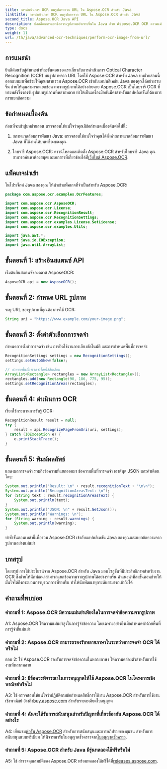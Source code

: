 ```yaml
---
title: การดำเนินการ OCR บนรูปภาพจาก URL ใน Aspose.OCR สำหรับ Java
linktitle: การดำเนินการ OCR บนรูปภาพจาก URL ใน Aspose.OCR สำหรับ Java
second_title: Aspose.OCR Java API
description: ปลดล็อกการแยกข้อความรูปภาพอย่างราบรื่นใน Java ด้วย Aspose.OCR OCR ความแม่นยำสูงพร้อมการรวมที่ง่ายดาย
type: docs
weight: 11
url: /th/java/advanced-ocr-techniques/perform-ocr-image-from-url/
---
```

## การแนะนำ

ยินดีต้อนรับสู่คำแนะนำทีละขั้นตอนของเราเกี่ยวกับการดำเนินการ Optical Character Recognition (OCR) บนรูปภาพจาก URL โดยใช้ Aspose.OCR สำหรับ Java บทช่วยสอนนี้ออกแบบมาเพื่อช่วยให้คุณผสานรวม Aspose.OCR เข้ากับแอปพลิเคชัน Java ของคุณได้อย่างราบรื่น ช่วยให้คุณสามารถแยกข้อความจากรูปภาพได้อย่างง่ายดาย Aspose.OCR เป็นไลบรารี OCR ที่ทรงพลังซึ่งรองรับรูปแบบรูปภาพที่หลากหลาย ทำให้เป็นเครื่องมืออันมีค่าสำหรับแอปพลิเคชันที่ต้องการการแยกข้อความ

## ข้อกำหนดเบื้องต้น

ก่อนที่จะเข้าสู่บทช่วยสอน ตรวจสอบให้แน่ใจว่าคุณมีข้อกำหนดเบื้องต้นต่อไปนี้:

1. สภาพแวดล้อมการพัฒนา Java: ตรวจสอบให้แน่ใจว่าคุณได้ตั้งค่าสภาพแวดล้อมการพัฒนา Java ที่ใช้งานได้บนเครื่องของคุณ

2.  ไลบรารี Aspose.OCR: ดาวน์โหลดและติดตั้ง Aspose.OCR สำหรับไลบรารี Java คุณสามารถค้นหาห้องสมุดและเอกสารที่เกี่ยวข้องได้ที่[เว็บไซต์ Aspose.OCR](https://reference.aspose.com/ocr/java/).

## แพ็คเกจนำเข้า

ในโปรเจ็กต์ Java ของคุณ ให้นำเข้าแพ็คเกจที่จำเป็นสำหรับ Aspose.OCR:

```java
package com.aspose.ocr.examples.OcrFeatures;

import com.aspose.ocr.AsposeOCR;
import com.aspose.ocr.License;
import com.aspose.ocr.RecognitionResult;
import com.aspose.ocr.RecognitionSettings;
import com.aspose.ocr.examples.License.SetLicense;
import com.aspose.ocr.examples.Utils;

import java.awt.*;
import java.io.IOException;
import java.util.ArrayList;
```

## ขั้นตอนที่ 1: สร้างอินสแตนซ์ API

เริ่มต้นอินสแตนซ์ของคลาส AsposeOCR:

```java
AsposeOCR api = new AsposeOCR();
```

## ขั้นตอนที่ 2: กำหนด URL รูปภาพ

ระบุ URL ของรูปภาพที่คุณต้องการใช้ OCR:

```java
String uri = "https://www.example.com/your-image.png";
```

## ขั้นตอนที่ 3: ตั้งค่าตัวเลือกการจดจำ

กำหนดการตั้งค่าการจดจำ เช่น การปิดใช้งานการเอียงอัตโนมัติ และการกำหนดพื้นที่การจดจำ:

```java
RecognitionSettings settings = new RecognitionSettings();
settings.setAutoSkew(false);

// กำหนดพื้นที่การจดจำโดยใช้สี่เหลี่ยม
ArrayList<Rectangle> rectangles = new ArrayList<Rectangle>();
rectangles.add(new Rectangle(90, 186, 775, 95));
settings.setRecognitionAreas(rectangles);
```

## ขั้นตอนที่ 4: ดำเนินการ OCR

เรียกใช้กระบวนการรับรู้ OCR:

```java
RecognitionResult result = null;
try {
    result = api.RecognizePageFromUri(uri, settings);
} catch (IOException e) {
    e.printStackTrace();
}
```

## ขั้นตอนที่ 5: พิมพ์ผลลัพธ์

แสดงผลการจดจำ รวมถึงข้อความที่แยกออกมา ข้อความพื้นที่การจดจำ เอาต์พุต JSON และคำเตือนใดๆ:

```java
System.out.println("Result: \n" + result.recognitionText + "\n\n");
System.out.println("RecognitionAreasText: \n");
for (String text : result.recognitionAreasText) {
    System.out.println(text);
}
System.out.println("JSON: \n" + result.GetJson());
System.out.println("Warnings: \n");
for (String warning : result.warnings) {
    System.out.println(warning);
}
```

ทำซ้ำขั้นตอนเหล่านี้เพื่อรวม Aspose.OCR เข้ากับแอปพลิเคชัน Java ของคุณและแยกข้อความจากรูปภาพอย่างแม่นยำ

## บทสรุป

โดยสรุป การใช้ประโยชน์จาก Aspose.OCR สำหรับ Java มอบโซลูชันที่มีประสิทธิภาพสำหรับงาน OCR ซึ่งช่วยให้นักพัฒนาสามารถแยกข้อความจากรูปภาพได้อย่างราบรื่น คำแนะนำทีละขั้นตอนช่วยให้มั่นใจได้ถึงกระบวนการบูรณาการที่ราบรื่น ทำให้นักพัฒนาทุกระดับสามารถเข้าถึงได้

## คำถามที่พบบ่อย

### คำถามที่ 1: Aspose.OCR มีความแม่นยำเพียงใดในการจดจำข้อความจากรูปภาพ

A1: Aspose.OCR ให้ความแม่นยำสูงในการรู้จำข้อความ โดยเฉพาะอย่างยิ่งเมื่อกำหนดค่าด้วยพื้นที่การรู้จำที่แม่นยำ

### คำถามที่ 2: Aspose.OCR สามารถรองรับหลายภาษาในระหว่างการจดจำ OCR ได้หรือไม่

ตอบ 2: ใช่ Aspose.OCR รองรับการจดจำข้อความในหลายภาษา ให้ความคล่องตัวสำหรับการใช้งานที่หลากหลาย

### คำถามที่ 3: มีข้อควรพิจารณาในการอนุญาตให้ใช้ Aspose.OCR ในโครงการเชิงพาณิชย์หรือไม่

A3: ใช่ ตรวจสอบให้แน่ใจว่าปฏิบัติตามข้อกำหนดสิทธิ์การใช้งาน Aspose.OCR สำหรับการใช้งานเชิงพาณิชย์ อ้างถึง[buy.aspose.com](https://purchase.aspose.com/buy) สำหรับรายละเอียดใบอนุญาต

### คำถามที่ 4: ฉันจะได้รับการสนับสนุนสำหรับปัญหาที่เกี่ยวข้องกับ Aspose.OCR ได้อย่างไร

 A4: เยี่ยมชม[ฟอรั่ม Aspose.OCR](https://forum.aspose.com/c/ocr/16) สำหรับการสนับสนุนและการอภิปรายของชุมชน สำหรับการสนับสนุนแบบพรีเมียม ให้พิจารณารับใบอนุญาตชั่วคราวจาก[ใบอนุญาตชั่วคราว](https://purchase.aspose.com/temporary-license/).

### คำถามที่ 5: Aspose.OCR สำหรับ Java มีรุ่นทดลองใช้ฟรีหรือไม่

 A5: ใช่ สำรวจคุณสมบัติของ Aspose.OCR พร้อมทดลองใช้ฟรีได้ที่[releases.aspose.com](https://releases.aspose.com/).
